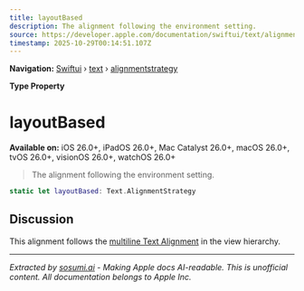 ```yaml
---
title: layoutBased
description: The alignment following the environment setting.
source: https://developer.apple.com/documentation/swiftui/text/alignmentstrategy/layoutbased
timestamp: 2025-10-29T00:14:51.107Z
---
```


**Navigation:** [Swiftui](/documentation/swiftui) › [text](/documentation/swiftui/text) › [alignmentstrategy](/documentation/swiftui/text/alignmentstrategy)

**Type Property**

# layoutBased

**Available on:** iOS 26.0+, iPadOS 26.0+, Mac Catalyst 26.0+, macOS 26.0+, tvOS 26.0+, visionOS 26.0+, watchOS 26.0+

> The alignment following the environment setting.

```swift
static let layoutBased: Text.AlignmentStrategy
```

## Discussion

This alignment follows the [multiline Text Alignment](/documentation/swiftui/environmentvalues/multilinetextalignment) in the view hierarchy.

---

*Extracted by [sosumi.ai](https://sosumi.ai) - Making Apple docs AI-readable.*
*This is unofficial content. All documentation belongs to Apple Inc.*
